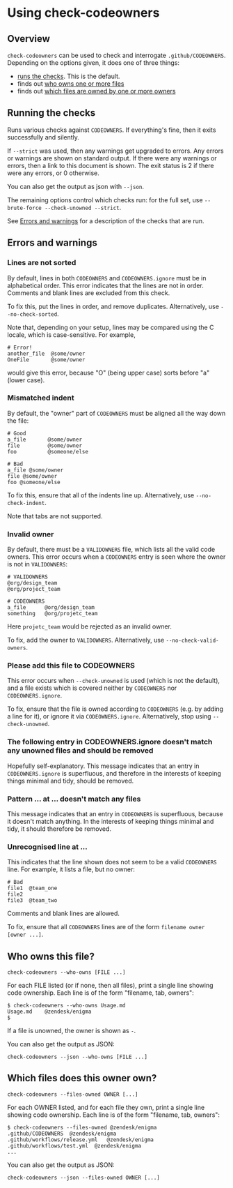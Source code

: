 # Using check-codeowners

## Overview

`check-codeowners` can be used to check and interrogate `.github/CODEOWNERS`. Depending on
the options given, it does one of three things:

 * [runs the checks](#running-the-checks). This is the default.
 * finds out [who owns one or more files](#who-owns-this-file)
 * finds out [which files are owned by one or more owners](#which-files-does-this-owner-own)

## Running the checks

Runs various checks against `CODEOWNERS`. If everything's fine, then it exits successfully and silently.

If `--strict` was used, then any warnings get upgraded to errors.
Any errors or warnings are shown on standard output.
If there were any warnings or errors, then a link to this document is shown.
The exit status is 2 if there were any errors, or 0 otherwise.

You can also get the output as json with `--json`.

The remaining options control which checks run: for the full set, use `--brute-force --check-unowned --strict`.

See [Errors and warnings](#errors-and-warnings) for a description of the checks that are run.

## Errors and warnings

### Lines are not sorted

By default, lines in both `CODEOWNERS` and `CODEOWNERS.ignore` must be in alphabetical order. This error
indicates that the lines are not in order. Comments and blank lines are excluded from this check.

To fix this, put the lines in order, and remove duplicates. Alternatively, use `--no-check-sorted`.

Note that, depending on your setup, lines may be compared using the C locale,
which is case-sensitive. For example,

```text
# Error!
another_file  @some/owner
OneFile       @some/owner
```

would give this error, because "O" (being upper case) sorts before "a" (lower case).

### Mismatched indent

By default, the "owner" part of `CODEOWNERS` must be aligned all the way down the file:

```text
# Good
a_file       @some/owner
file         @some/owner
foo          @someone/else
```

```text
# Bad
a_file @some/owner
file @some/owner
foo @someone/else
```

To fix this, ensure that all of the indents line up. Alternatively, use `--no-check-indent`.

Note that tabs are not supported.

### Invalid owner

By default, there must be a `VALIDOWNERS` file, which lists all the valid code owners.
This error occurs when a `CODEOWNERS` entry is seen where the owner is not in `VALIDOWNERS`:

```text
# VALIDOWNERS
@org/design_team
@org/project_team
```

```text
# CODEOWNERS
a_file      @org/design_team
something   @org/projetc_team
```

Here `projetc_team` would be rejected as an invalid owner.

To fix, add the owner to `VALIDOWNERS`. Alternatively, use `--no-check-valid-owners`.

### Please add this file to CODEOWNERS

This error occurs when `--check-unowned` is used (which is not the default),
and a file exists which is covered neither by `CODEOWNERS` nor `CODEOWNERS.ignore`.

To fix, ensure that the file is owned according to `CODEOWNERS` (e.g. by adding a line for it),
or ignore it via `CODEOWNERS.ignore`. Alternatively, stop using `--check-unowned`.

### The following entry in CODEOWNERS.ignore doesn't match any unowned files and should be removed

Hopefully self-explanatory. This message indicates that an entry in `CODEOWNERS.ignore`
is superfluous, and therefore in the interests of keeping things minimal and tidy, should be removed.

### Pattern ... at ... doesn't match any files

This message indicates that an entry in `CODEOWNERS` is superfluous, because it doesn't match anything.
In the interests of keeping things minimal and tidy, it should therefore be removed.

### Unrecognised line at ...

This indicates that the line shown does not seem to be a valid `CODEOWNERS` line. For example, it lists
a file, but no owner:

```text
# Bad
file1  @team_one
file2
file3  @team_two
```

Comments and blank lines are allowed.

To fix, ensure that all `CODEOWNERS` lines are of the form `filename owner [owner ...]`.

## Who owns this file?

```shell
check-codeowners --who-owns [FILE ...]
```

For each FILE listed (or if none, then all files), print a single line showing code ownership.
Each line is of the form "filename, tab, owners":

```text
$ check-codeowners --who-owns Usage.md
Usage.md	@zendesk/enigma
$
```

If a file is unowned, the owner is shown as `-`.

You can also get the output as JSON:

```shell
check-codeowners --json --who-owns [FILE ...]
```

## Which files does this owner own?

```shell
check-codeowners --files-owned OWNER [...]
```

For each OWNER listed, and for each file they own, print a single line showing code ownership.
Each line is of the form "filename, tab, owners":

```shell
$ check-codeowners --files-owned @zendesk/enigma
.github/CODEOWNERS	@zendesk/enigma
.github/workflows/release.yml	@zendesk/enigma
.github/workflows/test.yml	@zendesk/enigma
...
```

You can also get the output as JSON:

```shell
check-codeowners --json --files-owned OWNER [...]
```
